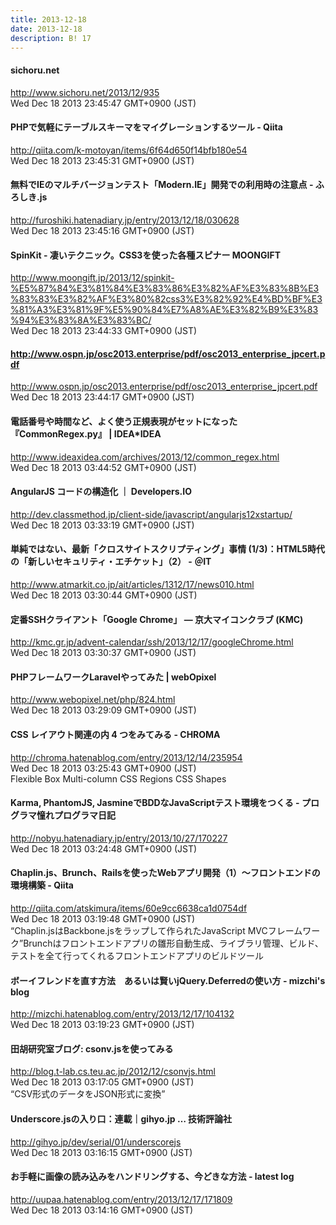 ```yaml
---
title: 2013-12-18
date: 2013-12-18
description: B! 17
---
```


#### sichoru.net
http://www.sichoru.net/2013/12/935<br>
Wed Dec 18 2013 23:45:47 GMT+0900 (JST)<br>


#### PHPで気軽にテーブルスキーマをマイグレーションするツール - Qiita
http://qiita.com/k-motoyan/items/6f64d650f14bfb180e54<br>
Wed Dec 18 2013 23:45:31 GMT+0900 (JST)<br>


#### 無料でIEのマルチバージョンテスト「Modern.IE」開発での利用時の注意点 - ふろしき.js
http://furoshiki.hatenadiary.jp/entry/2013/12/18/030628<br>
Wed Dec 18 2013 23:45:16 GMT+0900 (JST)<br>


#### SpinKit - 凄いテクニック。CSS3を使った各種スピナー MOONGIFT
http://www.moongift.jp/2013/12/spinkit-%E5%87%84%E3%81%84%E3%83%86%E3%82%AF%E3%83%8B%E3%83%83%E3%82%AF%E3%80%82css3%E3%82%92%E4%BD%BF%E3%81%A3%E3%81%9F%E5%90%84%E7%A8%AE%E3%82%B9%E3%83%94%E3%83%8A%E3%83%BC/<br>
Wed Dec 18 2013 23:44:33 GMT+0900 (JST)<br>


#### http://www.ospn.jp/osc2013.enterprise/pdf/osc2013_enterprise_jpcert.pdf
http://www.ospn.jp/osc2013.enterprise/pdf/osc2013_enterprise_jpcert.pdf<br>
Wed Dec 18 2013 23:44:17 GMT+0900 (JST)<br>


#### 電話番号や時間など、よく使う正規表現がセットになった『CommonRegex.py』 | IDEA*IDEA
http://www.ideaxidea.com/archives/2013/12/common_regex.html<br>
Wed Dec 18 2013 03:44:52 GMT+0900 (JST)<br>


#### AngularJS コードの構造化 ｜ Developers.IO
http://dev.classmethod.jp/client-side/javascript/angularjs12xstartup/<br>
Wed Dec 18 2013 03:33:19 GMT+0900 (JST)<br>


####  単純ではない、最新「クロスサイトスクリプティング」事情 (1/3)：HTML5時代の「新しいセキュリティ・エチケット」（2） - ＠IT
http://www.atmarkit.co.jp/ait/articles/1312/17/news010.html<br>
Wed Dec 18 2013 03:30:44 GMT+0900 (JST)<br>


#### 定番SSHクライアント「Google Chrome」 — 京大マイコンクラブ (KMC)
http://kmc.gr.jp/advent-calendar/ssh/2013/12/17/googleChrome.html<br>
Wed Dec 18 2013 03:30:37 GMT+0900 (JST)<br>


#### PHPフレームワークLaravelやってみた | webOpixel
http://www.webopixel.net/php/824.html<br>
Wed Dec 18 2013 03:29:09 GMT+0900 (JST)<br>


#### CSS レイアウト関連の内 4 つをみてみる - CHROMA
http://chroma.hatenablog.com/entry/2013/12/14/235954<br>
Wed Dec 18 2013 03:25:43 GMT+0900 (JST)<br>
Flexible Box Multi-column CSS Regions CSS Shapes


#### Karma, PhantomJS, JasmineでBDDなJavaScriptテスト環境をつくる - プログラマ憧れプログラマ日記
http://nobyu.hatenadiary.jp/entry/2013/10/27/170227<br>
Wed Dec 18 2013 03:24:48 GMT+0900 (JST)<br>


#### Chaplin.js、Brunch、Railsを使ったWebアプリ開発（1）〜フロントエンドの環境構築 - Qiita
http://qiita.com/atskimura/items/60e9cc6638ca1d0754df<br>
Wed Dec 18 2013 03:19:48 GMT+0900 (JST)<br>
“Chaplin.jsはBackbone.jsをラップして作られたJavaScript MVCフレームワーク”Brunchはフロントエンドアプリの雛形自動生成、ライブラリ管理、ビルド、テストを全て行ってくれるフロントエンドアプリのビルドツール


#### ボーイフレンドを直す方法　あるいは賢いjQuery.Deferredの使い方 - mizchi's blog
http://mizchi.hatenablog.com/entry/2013/12/17/104132<br>
Wed Dec 18 2013 03:19:23 GMT+0900 (JST)<br>


#### 田胡研究室ブログ: csonv.jsを使ってみる
http://blog.t-lab.cs.teu.ac.jp/2012/12/csonvjs.html<br>
Wed Dec 18 2013 03:17:05 GMT+0900 (JST)<br>
“CSV形式のデータをJSON形式に変換”


#### Underscore.jsの入り口：連載｜gihyo.jp … 技術評論社
http://gihyo.jp/dev/serial/01/underscorejs<br>
Wed Dec 18 2013 03:16:15 GMT+0900 (JST)<br>


#### お手軽に画像の読み込みをハンドリングする、今どきな方法 - latest log
http://uupaa.hatenablog.com/entry/2013/12/17/171809<br>
Wed Dec 18 2013 03:14:16 GMT+0900 (JST)<br>


